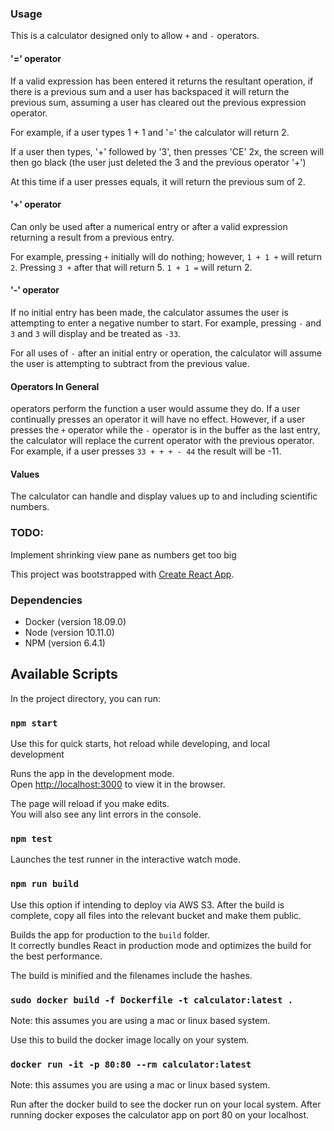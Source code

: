 ### Usage

This is a calculator designed only to allow `+` and `-` operators.

#### '=' operator

If a valid expression has been entered it returns the resultant operation, if there is a previous sum and a user has backspaced it will return the previous sum, assuming a user has cleared out the previous expression operator.

For example, if a user types 1 + 1 and '=' the calculator will return 2.

If a user then types, '+' followed by '3', then presses 'CE' 2x, the screen will then go black (the user just deleted the 3 and the previous operator '+')

At this time if a user presses equals, it will return the previous sum of 2.

#### '+' operator

Can only be used after a numerical entry or after a valid expression returning a result from a previous entry.  

For example, pressing `+` initially will do nothing; however, `1 + 1 +` will return `2`.  Pressing `3 +` after that will return 5.  `1 + 1 =` will return 2.

#### '-' operator

If no initial entry has been made, the calculator assumes the user is attempting to enter a negative number to start.  For example, pressing `-` and `3` and `3` will display and be treated as `-33`.

For all uses of `-` after an initial entry or operation, the calculator will assume the user is attempting to subtract from the previous value.

#### Operators In General

operators perform the function a user would assume they do.  If a user continually presses an operator it will have no effect.  However, if a user presses the `+` operator while the `-` operator is in the buffer as the last entry, the calculator will replace the current operator with the previous operator.  For example, if a user presses `33 + + + - 44` the result will be -11.

#### Values

The calculator can handle and display values up to and including scientific numbers.  

### TODO:

Implement shrinking view pane as numbers get too big

This project was bootstrapped with [Create React App](https://github.com/facebook/create-react-app).

### Dependencies

- Docker (version 18.09.0)
- Node (version 10.11.0)
- NPM (version 6.4.1)

## Available Scripts

In the project directory, you can run:

### `npm start`

Use this for quick starts, hot reload while developing, and local development

Runs the app in the development mode.<br>
Open [http://localhost:3000](http://localhost:3000) to view it in the browser.

The page will reload if you make edits.<br>
You will also see any lint errors in the console.

### `npm test`

Launches the test runner in the interactive watch mode.<br>

### `npm run build`

Use this option if intending to deploy via AWS S3.  After the build is complete, copy all files into the relevant bucket and make them public.

Builds the app for production to the `build` folder.<br>
It correctly bundles React in production mode and optimizes the build for the best performance.

The build is minified and the filenames include the hashes.<br>

### `sudo docker build -f Dockerfile -t calculator:latest .`

Note: this assumes you are using a mac or linux based system.

Use this to build the docker image locally on your system.  

### `docker run -it -p 80:80 --rm calculator:latest`

Note: this assumes you are using a mac or linux based system.

Run after the docker build to see the docker run on your local system.  After running docker exposes the calculator app on port 80 on your localhost.
